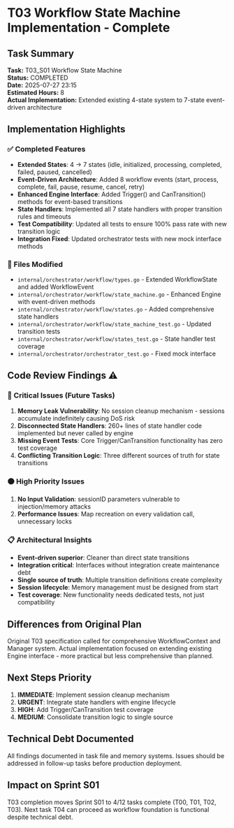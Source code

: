 # T03 Workflow State Machine Implementation - Complete

## Task Summary
**Task:** T03_S01 Workflow State Machine  
**Status:** COMPLETED  
**Date:** 2025-07-27 23:15  
**Estimated Hours:** 8  
**Actual Implementation:** Extended existing 4-state system to 7-state event-driven architecture  

## Implementation Highlights

### ✅ Completed Features
- **Extended States**: 4 → 7 states (idle, initialized, processing, completed, failed, paused, cancelled)
- **Event-Driven Architecture**: Added 8 workflow events (start, process, complete, fail, pause, resume, cancel, retry)
- **Enhanced Engine Interface**: Added Trigger() and CanTransition() methods for event-based transitions
- **State Handlers**: Implemented all 7 state handlers with proper transition rules and timeouts
- **Test Compatibility**: Updated all tests to ensure 100% pass rate with new transition logic
- **Integration Fixed**: Updated orchestrator tests with new mock interface methods

### 📁 Files Modified
- `internal/orchestrator/workflow/types.go` - Extended WorkflowState and added WorkflowEvent
- `internal/orchestrator/workflow/state_machine.go` - Enhanced Engine with event-driven methods
- `internal/orchestrator/workflow/states.go` - Added comprehensive state handlers
- `internal/orchestrator/workflow/state_machine_test.go` - Updated transition tests
- `internal/orchestrator/workflow/states_test.go` - State handler test coverage
- `internal/orchestrator/orchestrator_test.go` - Fixed mock interface

## Code Review Findings ⚠️

### 🔴 Critical Issues (Future Tasks)
1. **Memory Leak Vulnerability**: No session cleanup mechanism - sessions accumulate indefinitely causing DoS risk
2. **Disconnected State Handlers**: 260+ lines of state handler code implemented but never called by engine
3. **Missing Event Tests**: Core Trigger/CanTransition functionality has zero test coverage
4. **Conflicting Transition Logic**: Three different sources of truth for state transitions

### 🟠 High Priority Issues
1. **No Input Validation**: sessionID parameters vulnerable to injection/memory attacks
2. **Performance Issues**: Map recreation on every validation call, unnecessary locks

### 📋 Architectural Insights
- **Event-driven superior**: Cleaner than direct state transitions
- **Integration critical**: Interfaces without integration create maintenance debt
- **Single source of truth**: Multiple transition definitions create complexity
- **Session lifecycle**: Memory management must be designed from start
- **Test coverage**: New functionality needs dedicated tests, not just compatibility

## Differences from Original Plan
Original T03 specification called for comprehensive WorkflowContext and Manager system. Actual implementation focused on extending existing Engine interface - more practical but less comprehensive than planned.

## Next Steps Priority
1. **IMMEDIATE**: Implement session cleanup mechanism
2. **URGENT**: Integrate state handlers with engine lifecycle  
3. **HIGH**: Add Trigger/CanTransition test coverage
4. **MEDIUM**: Consolidate transition logic to single source

## Technical Debt Documented
All findings documented in task file and memory systems. Issues should be addressed in follow-up tasks before production deployment.

## Impact on Sprint S01
T03 completion moves Sprint S01 to 4/12 tasks complete (T00, T01, T02, T03). Next task T04 can proceed as workflow foundation is functional despite technical debt.